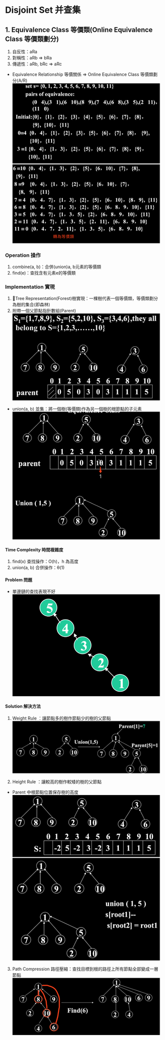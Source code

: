 # Disjoint Set 并查集

## 1. Equivalence Class 等價類(Online Equivalence Class 等價類劃分)
1. 自反性：aRa
2. 對稱性：aRb => bRa
3. 傳遞性：aRb, bRc => aRc

- Equivalence Relationship 等價關係 => Online Equivalence Class 等價類劃分(A/R)
![Error](./assets/7.1.1.png)
![Error](./assets/7.1.2.png)

### Operation 操作
1. combine(a, b)：合併(union)a, b元素的等價類
2. find(e)：查找含有元素e的等價類

### Implementation 實現
1. Tree Representation(Forest)樹實現：一棵樹代表一個等價類，等價類劃分為樹的集合(即森林)
2. 附帶一個父節點指針數組(Parent)
![Error](./assets/7.1.3.png)

- union(a, b) 並集：將一個樹(等價類)作為另一個樹的根節點的子元素
![Error](./assets/7.1.4.png)

#### Time Complexity 時間複雜度
1. find(x) 查找操作：O(h)，h 為高度
2. union(a, b) 合併操作：&theta;(1)

#### Problem 問題
- 單邊鏈的查找表現不好
![Error](./assets/7.1.5.png)

#### Solution 解決方法
1. Weight Rule ：讓節點多的樹作節點少的樹的父節點
![Error](./assets/7.1.6.png)

2. Height Rule ：讓較高的樹作較矮的樹的父節點
- Parent 中根節點位置保存樹的高度
![Error](./assets/7.1.7.png)
![Error](./assets/7.1.8.png)

3. Path Compression 路徑壓縮：查找目標到根的路徑上所有節點全部變成一層節點
![Error](./assets/7.1.9.png)
